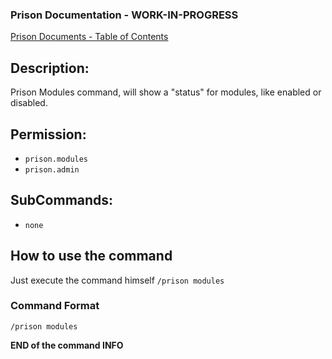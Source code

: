 ### Prison Documentation - **WORK-IN-PROGRESS**
[Prison Documents - Table of Contents](../prison_docs_000_toc.md)

## Description:

Prison Modules command, will show a "status" for modules, like enabled or disabled.

## Permission:

- `prison.modules`
- `prison.admin`

## SubCommands:

- `none`

## How to use the command

Just execute the command himself `/prison modules`

### Command Format

`/prison modules`

**END of the command INFO**